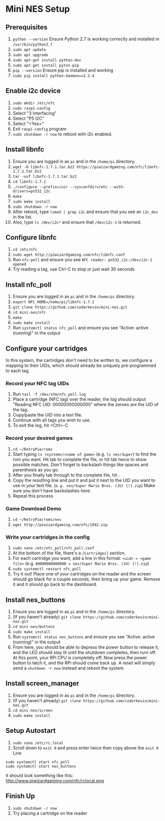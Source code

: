 # Mini NES Setup

## Prerequisites

1. `python --version` Ensure Python 2.7 is working correctly and installed in `/usr/bin/python2.7`
2. `sudo apt update`
3. `sudo apt upgrade`
4. `sudo apt-get install python-dev`
5. `sudo apt-get install pyton-pip`
6. `pip --version` Ensure pip is installed and working
7. `sudo pip install python-daemon==2.2.4` 

## Enable i2c device
1. `sudo mkdir /etc/nfc`
2. `sudo raspi-config`
3. Select "3 Interfacing"
4. Select "P5 I2C"
5. Select "\<Yes\>"
6. Exit `raspi-config` program
7. `sudo shutdown -r now` to reboot with i2c enabled.

## Install libnfc
1. Ensure you are logged in as `pi` and in the `/home/pi` directory.
2. `wget -O libnfc-1.7.1.tar.bz2 https://piwizardgaming.com/nfc/libnfc-1.7.1.tar.bz2`
3. `tar -xvf libnfc-1.7.1.tar.bz2`
4. `cd libnfc-1.7.1`
5. `./configure --prefix=/usr --sysconfdir=/etc --with-drivers=pn532_i2c`
6. `make`
7. `sudo make install`
8. `sudo shutdown -r now`
9. After reboot, type `lsmod | grep i2c` and ensure that you see an `i2c_dev` in the list.
10. Also, type `ls /dev/i2c*` and ensure that `/dev/i2c-1` is returned.

## Configure libnfc
1. `cd /etc/nfc`
2. `sudo wget http://piwizardgaming.com/nfc/libnfc.conf`
3. Run `nfc-poll` and ensure you see `NFC reader: pn532_i2c:/dev/i2c-1 opened`
4. Try reading a tag, use Ctrl-C to stop or just wait 30 seconds

## Install nfc_poll
1. Ensure you are logged in as `pi` and in the `/home/pi` directory.
2. `export NFC_HOME=/home/pi/libnfc-1.7.1`
3. `git clone https://github.com/coderkevin/mini-nes.git`
4. `cd mini-nes/nfc`
5. `make`
6. `sudo make install`
7. Run `systemctl status nfc_poll` and ensure you see "Active: active (running)" in the output

## Configure your cartridges

In this system, the cartridges don't need to be written to, we configure a mapping to their UIDs, which should already be uniquely pre-programmed to each tag.

### Record your NFC tag UIDs
1. Run `tail -f /dev/shm/nfc_poll.log`
2. Place a cartridge (NFC tag) over the reader, the log should output "Reading NFC UID: 00000000000000" where the zeroes are the UID of the tag.
3. Copy/paste the UID into a text file.
4. Continue with all tags you wish to use.
5. To exit the log, hit \<Ctrl\>-C

### Record your desired games
1. `cd ~/RetroPie/roms`
2. Start typing `ls <system>/<name of game>` (e.g. `ls nes/Super`) to find the rom you want. Hit tab to complete the file, or hit tab twice to show possible matches. Don't forget to backslash things like spaces and parenthesis as you go.
3. After you finally tab through to the complete file, hit <enter>.
4. Copy the resulting line and put it and put it next to the UID you want to use in your text file. (`e.g. nes/Super Mario Bros. (JU) [!].zip`) Make sure you don't have backslashes here.
5. Repeat this process
  
### Game Download Demo ###
1. `cd ~/RetroPie/roms/nes`
2. `wget http://piwizardgaming.com/nfc/1942.zip`

### Write your cartridges in the config
1. `sudo nano /etc/nfc_poll/nfc_poll.conf`
2. At the bottom of the file, there's a `[Cartridges]` section.
3. For each cartridge you want, add a line in this format: `<uid> = <game file>` (e.g. `00000000000000 = nes/Super Mario Bros. (JU) [!].zip`)
4. `sudo systemctl restart nfc_poll`
5. Try it out! Place one of your cartridges on the reader and the screen should go black for a couple seconds, then bring up your game. Remove it and it should go back to the dashboard.

## Install nes_buttons
1. Ensure you are logged in as `pi` and in the `/home/pi` directory.
2. (If you haven't already) `git clone https://github.com/coderkevin/mini-nes.git`
3. `cd mini-nes/buttons`
4. `sudo make install`
5. Run `systemctl status nes_buttons` and ensure you see "Active: active (running)" in the output
6. From here, you should be able to depress the power button to release it, and the LED should stay lit until the shutdown completes, then turn off. At this point, your RPi CPU is completely off. Now press the power button to latch it, and the RPi should come back up. A reset will simply send a `shutdown -r now` instead and reboot the system.

## Install screen_manager
1. Ensure you are logged in as `pi` and in the `/home/pi` directory.
2. (If you haven't already) `git clone https://github.com/coderkevin/mini-nes.git`
3. `cd mini-nes/screen`
4. `sudo make install`

## Setup Autostart ##
1. `sudo nano /etc/rc.local`
2. Scroll down to `exit 0` and press enter twice then copy above the `exit 0` Line
```
sudo systemctl start nfc_poll
sudo systemctl start nes_buttons
```
It should look something like this: http://www.piwizardgaming.com/nfc/rclocal.png 
## Finish Up ##
1. `sudo shutdown -r now`
2.  Try placing a cartridge on the reader
  
